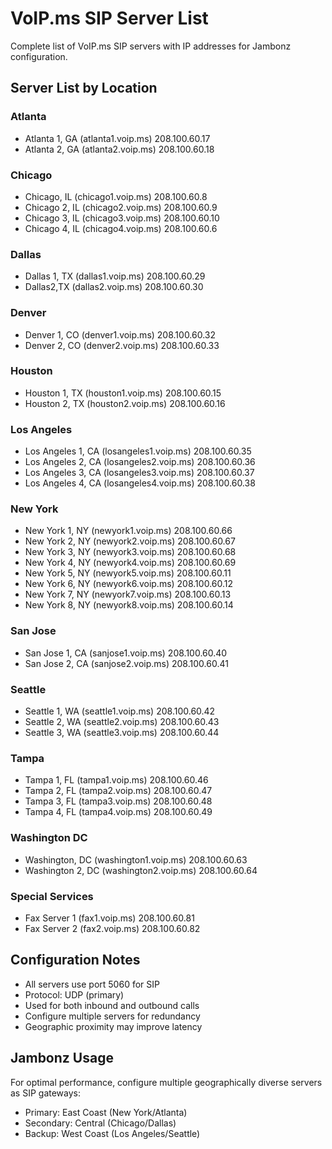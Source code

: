 # VoIP.ms SIP Server List

Complete list of VoIP.ms SIP servers with IP addresses for Jambonz configuration.

## Server List by Location

### Atlanta
- Atlanta 1, GA (atlanta1.voip.ms) 208.100.60.17
- Atlanta 2, GA (atlanta2.voip.ms) 208.100.60.18

### Chicago
- Chicago, IL (chicago1.voip.ms) 208.100.60.8
- Chicago 2, IL (chicago2.voip.ms) 208.100.60.9
- Chicago 3, IL (chicago3.voip.ms) 208.100.60.10
- Chicago 4, IL (chicago4.voip.ms) 208.100.60.6

### Dallas
- Dallas 1, TX (dallas1.voip.ms) 208.100.60.29
- Dallas2,TX (dallas2.voip.ms) 208.100.60.30

### Denver
- Denver 1, CO (denver1.voip.ms) 208.100.60.32
- Denver 2, CO (denver2.voip.ms) 208.100.60.33

### Houston
- Houston 1, TX (houston1.voip.ms) 208.100.60.15
- Houston 2, TX (houston2.voip.ms) 208.100.60.16

### Los Angeles
- Los Angeles 1, CA (losangeles1.voip.ms) 208.100.60.35
- Los Angeles 2, CA (losangeles2.voip.ms) 208.100.60.36
- Los Angeles 3, CA (losangeles3.voip.ms) 208.100.60.37
- Los Angeles 4, CA (losangeles4.voip.ms) 208.100.60.38

### New York
- New York 1, NY (newyork1.voip.ms) 208.100.60.66
- New York 2, NY (newyork2.voip.ms) 208.100.60.67
- New York 3, NY (newyork3.voip.ms) 208.100.60.68
- New York 4, NY (newyork4.voip.ms) 208.100.60.69
- New York 5, NY (newyork5.voip.ms) 208.100.60.11
- New York 6, NY (newyork6.voip.ms) 208.100.60.12
- New York 7, NY (newyork7.voip.ms) 208.100.60.13
- New York 8, NY (newyork8.voip.ms) 208.100.60.14

### San Jose
- San Jose 1, CA (sanjose1.voip.ms) 208.100.60.40
- San Jose 2, CA (sanjose2.voip.ms) 208.100.60.41

### Seattle
- Seattle 1, WA (seattle1.voip.ms) 208.100.60.42
- Seattle 2, WA (seattle2.voip.ms) 208.100.60.43
- Seattle 3, WA (seattle3.voip.ms) 208.100.60.44

### Tampa
- Tampa 1, FL (tampa1.voip.ms) 208.100.60.46
- Tampa 2, FL (tampa2.voip.ms) 208.100.60.47
- Tampa 3, FL (tampa3.voip.ms) 208.100.60.48
- Tampa 4, FL (tampa4.voip.ms) 208.100.60.49

### Washington DC
- Washington, DC (washington1.voip.ms) 208.100.60.63
- Washington 2, DC (washington2.voip.ms) 208.100.60.64

### Special Services
- Fax Server 1 (fax1.voip.ms) 208.100.60.81
- Fax Server 2 (fax2.voip.ms) 208.100.60.82

## Configuration Notes

- All servers use port 5060 for SIP
- Protocol: UDP (primary)
- Used for both inbound and outbound calls
- Configure multiple servers for redundancy
- Geographic proximity may improve latency

## Jambonz Usage

For optimal performance, configure multiple geographically diverse servers as SIP gateways:
- Primary: East Coast (New York/Atlanta)
- Secondary: Central (Chicago/Dallas) 
- Backup: West Coast (Los Angeles/Seattle)